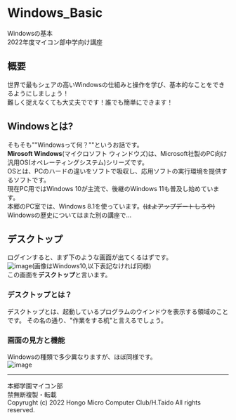 # Windows_Basic
Windowsの基本  
2022年度マイコン部中学向け講座  
## 概要
世界で最もシェアの高いWindowsの仕組みと操作を学び、基本的なことをできるようにしましょう！  
難しく捉えなくても大丈夫でです！誰でも簡単にできます！
## Windowsとは?
そもそも""Windowsって何？""というお話です。  
**Mirosoft Windows**(マイクロソフト ウィンドウズ)は、Microsoft社製のPC向け汎用OS(オペレーティングシステム)シリーズです。  
OSとは、PCのハードの違いをソフトで吸収し、応用ソフトの実行環境を提供するソフトです。  
現在PC用ではWindows 10が主流で、後継のWindows 11も普及し始めています。  
本郷のPC室では、Windows 8.1を使っています。~~(はよアップデートしろや)~~  
Windowsの歴史についてはまた別の講座で...    
## デスクトップ
ログインすると、まず下のような画面が出てくるはずです。  
![image](https://user-images.githubusercontent.com/91722200/170894848-6ca0abe6-4c4e-44ad-835a-f4ed1f295c76.png)(画像はWindows10,以下表記なければ同様)  
この画面を**デスクトップ**と言います。  
### デスクトップとは？
デスクトップとは、起動しているプログラムのウインドウを表示する領域のことです。
その名の通り、"作業をする机"と言えるでしょう。
### 画面の見方と機能
Windowsの種類で多少異なりますが、ほぼ同様です。  
![image](https://user-images.githubusercontent.com/91722200/170895140-f83a1db4-6d51-4382-abc0-153a09a2a9c6.png)

---
本郷学園マイコン部  
禁無断複製・転載  
Copyrught (c) 2022 Hongo Micro Computer Club/H.Taido All rights reserved.
